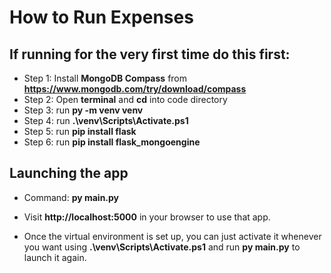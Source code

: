 # How to Run Expenses

## If running for the very first time do this first:
- Step 1: Install **MongoDB Compass** from **https://www.mongodb.com/try/download/compass**
- Step 2: Open **terminal** and **cd** into code directory
- Step 3: run **py -m venv venv**
- Step 4: run **.\venv\Scripts\Activate.ps1**
- Step 5: run **pip install flask**
- Step 6: run **pip install flask_mongoengine**

## Launching the app
- Command: **py main.py**
- Visit **http://localhost:5000** in your browser to use that app.

- Once the virtual environment is set up, you can just activate it whenever you want using **.\venv\Scripts\Activate.ps1** and run **py main.py** to launch it again.
